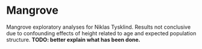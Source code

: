 # Mangrove

Mangrove exploratory analyses for Niklas Tysklind. 
Results not conclusive due to confounding effects of height related to age and expected population structure.
**TODO: better explain what has been done.**
